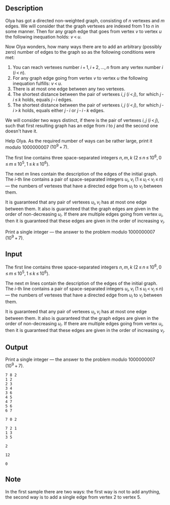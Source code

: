## Description

<div><p>Olya has got a directed non-weighted graph, consisting of <span class="tex-span"><i>n</i></span> vertexes and <span class="tex-span"><i>m</i></span> edges. We will consider that the graph vertexes are indexed from 1 to <span class="tex-span"><i>n</i></span> in some manner. Then for any graph edge that goes from vertex <span class="tex-span"><i>v</i></span> to vertex <span class="tex-span"><i>u</i></span> the following inequation holds: <span class="tex-span"><i>v</i> &lt; <i>u</i></span>.</p><p>Now Olya wonders, how many ways there are to add an arbitrary (possibly zero) number of edges to the graph so as the following conditions were met:</p><ol> <li> You can reach vertexes number <span class="tex-span"><i>i</i> + 1, <i>i</i> + 2, ..., <i>n</i></span> from any vertex number <span class="tex-span"><i>i</i></span> <span class="tex-span">(<i>i</i> &lt; <i>n</i>)</span>. </li><li> For any graph edge going from vertex <span class="tex-span"><i>v</i></span> to vertex <span class="tex-span"><i>u</i></span> the following inequation fulfills: <span class="tex-span"><i>v</i> &lt; <i>u</i></span>. </li><li> There is at most one edge between any two vertexes. </li><li> The shortest distance between the pair of vertexes <span class="tex-span"><i>i</i>, <i>j</i></span> <span class="tex-span">(<i>i</i> &lt; <i>j</i>)</span>, for which <span class="tex-span"><i>j</i> - <i>i</i> ≤ <i>k</i></span> holds, equals <span class="tex-span"><i>j</i> - <i>i</i></span> edges. </li><li> The shortest distance between the pair of vertexes <span class="tex-span"><i>i</i>, <i>j</i></span> <span class="tex-span">(<i>i</i> &lt; <i>j</i>)</span>, for which <span class="tex-span"><i>j</i> - <i>i</i> &gt; <i>k</i></span> holds, equals either <span class="tex-span"><i>j</i> - <i>i</i></span> or <span class="tex-span"><i>j</i> - <i>i</i> - <i>k</i></span> edges. </li></ol> <p>We will consider two ways <span class="tex-font-style-it">distinct</span>, if there is the pair of vertexes <span class="tex-span"><i>i</i>, <i>j</i></span> <span class="tex-span">(<i>i</i> &lt; <i>j</i>)</span>, such that first resulting graph has an edge from <span class="tex-span"><i>i</i></span> to <span class="tex-span"><i>j</i></span> and the second one doesn't have it.</p><p>Help Olya. As the required number of ways can be rather large, print it modulo <span class="tex-span">1000000007</span> <span class="tex-span">(10<sup class="upper-index">9</sup> + 7)</span>.</p></div><div class="input-specification"><p>The first line contains three space-separated integers <span class="tex-span"><i>n</i>, <i>m</i>, <i>k</i></span> <span class="tex-span">(2 ≤ <i>n</i> ≤ 10<sup class="upper-index">6</sup>, 0 ≤ <i>m</i> ≤ 10<sup class="upper-index">5</sup>, 1 ≤ <i>k</i> ≤ 10<sup class="upper-index">6</sup>)</span>.</p><p>The next <span class="tex-span"><i>m</i></span> lines contain the description of the edges of the initial graph. The <span class="tex-span"><i>i</i></span>-th line contains a pair of space-separated integers <span class="tex-span"><i>u</i><sub class="lower-index"><i>i</i></sub>, <i>v</i><sub class="lower-index"><i>i</i></sub></span> <span class="tex-span">(1 ≤ <i>u</i><sub class="lower-index"><i>i</i></sub> &lt; <i>v</i><sub class="lower-index"><i>i</i></sub> ≤ <i>n</i>)</span> — the numbers of vertexes that have a directed edge from <span class="tex-span"><i>u</i><sub class="lower-index"><i>i</i></sub></span> to <span class="tex-span"><i>v</i><sub class="lower-index"><i>i</i></sub></span> between them. </p><p>It is guaranteed that any pair of vertexes <span class="tex-span"><i>u</i><sub class="lower-index"><i>i</i></sub>, <i>v</i><sub class="lower-index"><i>i</i></sub></span> has at most one edge between them. It also is guaranteed that the graph edges are given in the order of non-decreasing <span class="tex-span"><i>u</i><sub class="lower-index"><i>i</i></sub></span>. If there are multiple edges going from vertex <span class="tex-span"><i>u</i><sub class="lower-index"><i>i</i></sub></span>, then it is guaranteed that these edges are given in the order of increasing <span class="tex-span"><i>v</i><sub class="lower-index"><i>i</i></sub></span>.</p></div><div class="output-specification"><p>Print a single integer — the answer to the problem modulo <span class="tex-span">1000000007</span> <span class="tex-span">(10<sup class="upper-index">9</sup> + 7)</span>.</p></div>

## Input

<p>The first line contains three space-separated integers <span class="tex-span"><i>n</i>, <i>m</i>, <i>k</i></span> <span class="tex-span">(2 ≤ <i>n</i> ≤ 10<sup class="upper-index">6</sup>, 0 ≤ <i>m</i> ≤ 10<sup class="upper-index">5</sup>, 1 ≤ <i>k</i> ≤ 10<sup class="upper-index">6</sup>)</span>.</p><p>The next <span class="tex-span"><i>m</i></span> lines contain the description of the edges of the initial graph. The <span class="tex-span"><i>i</i></span>-th line contains a pair of space-separated integers <span class="tex-span"><i>u</i><sub class="lower-index"><i>i</i></sub>, <i>v</i><sub class="lower-index"><i>i</i></sub></span> <span class="tex-span">(1 ≤ <i>u</i><sub class="lower-index"><i>i</i></sub> &lt; <i>v</i><sub class="lower-index"><i>i</i></sub> ≤ <i>n</i>)</span> — the numbers of vertexes that have a directed edge from <span class="tex-span"><i>u</i><sub class="lower-index"><i>i</i></sub></span> to <span class="tex-span"><i>v</i><sub class="lower-index"><i>i</i></sub></span> between them. </p><p>It is guaranteed that any pair of vertexes <span class="tex-span"><i>u</i><sub class="lower-index"><i>i</i></sub>, <i>v</i><sub class="lower-index"><i>i</i></sub></span> has at most one edge between them. It also is guaranteed that the graph edges are given in the order of non-decreasing <span class="tex-span"><i>u</i><sub class="lower-index"><i>i</i></sub></span>. If there are multiple edges going from vertex <span class="tex-span"><i>u</i><sub class="lower-index"><i>i</i></sub></span>, then it is guaranteed that these edges are given in the order of increasing <span class="tex-span"><i>v</i><sub class="lower-index"><i>i</i></sub></span>.</p>

## Output

<p>Print a single integer — the answer to the problem modulo <span class="tex-span">1000000007</span> <span class="tex-span">(10<sup class="upper-index">9</sup> + 7)</span>.</p>





```input1
7 8 2
1 2
2 3
3 4
3 6
4 5
4 7
5 6
6 7

```




```input2
7 0 2

```




```input3
7 2 1
1 3
3 5

```




```output1
2

```




```output2
12

```




```output3
0

```



## Note

<p>In the first sample there are two ways: the first way is not to add anything, the second way is to add a single edge from vertex <span class="tex-span">2</span> to vertex <span class="tex-span">5</span>.</p>
